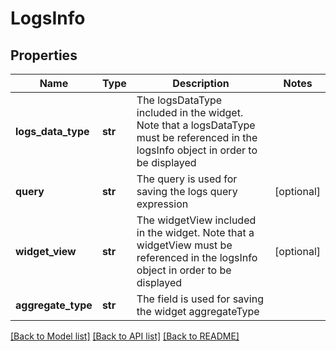# LogsInfo

## Properties
Name | Type | Description | Notes
------------ | ------------- | ------------- | -------------
**logs_data_type** | **str** | The logsDataType included in the widget. Note that a logsDataType must be referenced in the logsInfo object in order to be displayed | 
**query** | **str** | The query is used for saving the logs query expression | [optional] 
**widget_view** | **str** | The widgetView included in the widget. Note that a widgetView must be referenced in the logsInfo object in order to be displayed | [optional] 
**aggregate_type** | **str** | The field is used for saving the widget aggregateType | 

[[Back to Model list]](../README.md#documentation-for-models) [[Back to API list]](../README.md#documentation-for-api-endpoints) [[Back to README]](../README.md)

